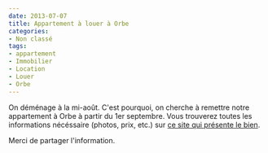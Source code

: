 ```yaml
---
date: 2013-07-07
title: Appartement à louer à Orbe
categories:
- Non classé
tags:
- appartement
- Immobilier
- Location
- Louer
- Orbe
---
```


On déménage à la mi-août. C'est pourquoi, on cherche à remettre notre appartement à Orbe à partir du 1er septembre. Vous trouverez toutes les informations nécéssaire (photos, prix, etc.) sur [ce site qui présente le bien](https://web.archive.org/web/20130729180923/http://alienlebarge.github.io:80/fleursdelys/ "Appartement à louer à Orbe").

Merci de partager l'information.
